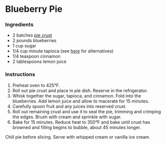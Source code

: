 # Blueberry Pie

### Ingredients

- 2 batches [pie crust](pie-crust.md)
- 2 pounds blueberries
- 1 cup sugar
- 1/4 cup minute tapioca (see [here](https://www.kingarthurflour.com/guides/pie-baking/pie-thickener.html) for alternatives)
- 1/4 teaspoon cinnamon
- 2 tablespoons lemon juice

### Instructions

1. Preheat oven to 425&deg;F.
2. Roll out pie crust and place in pie dish. Reserve in the refrigerator.
3. Whisk together the sugar, tapioca, and cinnamon. Fold into the blueberries. Add lemon juice and allow to macerate for 15 minutes.
4. Carefully spoon fruit and any juices into reserved crust.
5. Roll out remaining crust and use it to seal the pie, trimming and crimping the edges. Brush with cream and sprinkle with sugar.
6. Bake for 15 minutes. Reduce heat to 350&deg;F and bake until crust has browned and filling begins to bubble, about 45 minutes longer.

Chill pie before slicing. Serve with whipped cream or vanilla ice cream.
